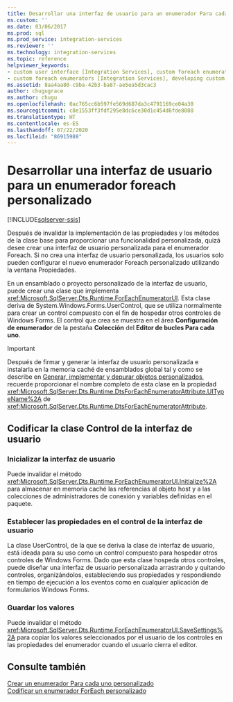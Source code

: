 ```yaml
---
title: Desarrollar una interfaz de usuario para un enumerador Para cada uno personalizado | Microsoft Docs
ms.custom: ''
ms.date: 03/06/2017
ms.prod: sql
ms.prod_service: integration-services
ms.reviewer: ''
ms.technology: integration-services
ms.topic: reference
helpviewer_keywords:
- custom user interface [Integration Services], custom foreach enumerators
- custom foreach enumerators [Integration Services], developing custom user interface
ms.assetid: 8aa4aa80-c9ba-42b3-ba87-ae5ea5d3cac3
author: chugugrace
ms.author: chugu
ms.openlocfilehash: 0ac765cc6b597fe569d687da3c4791169ce04a30
ms.sourcegitcommit: c8e1553ff3fdf295e8dc6ce30d1c454d6fde8088
ms.translationtype: HT
ms.contentlocale: es-ES
ms.lasthandoff: 07/22/2020
ms.locfileid: "86915988"
---
```

# <a name="developing-a-user-interface-for-a-custom-foreach-enumerator"></a>Desarrollar una interfaz de usuario para un enumerador foreach personalizado

[!INCLUDE[sqlserver-ssis](../../../includes/applies-to-version/sqlserver-ssis.md)]


  Después de invalidar la implementación de las propiedades y los métodos de la clase base para proporcionar una funcionalidad personalizada, quizá desee crear una interfaz de usuario personalizada para el enumerador Foreach. Si no crea una interfaz de usuario personalizada, los usuarios solo pueden configurar el nuevo enumerador Foreach personalizado utilizando la ventana Propiedades.  
  
 En un ensamblado o proyecto personalizado de la interfaz de usuario, puede crear una clase que implementa <xref:Microsoft.SqlServer.Dts.Runtime.ForEachEnumeratorUI>. Esta clase deriva de System.Windows.Forms.UserControl, que se utiliza normalmente para crear un control compuesto con el fin de hospedar otros controles de Windows Forms. El control que crea se muestra en el área **Configuración de enumerador** de la pestaña **Colección** del **Editor de bucles Para cada uno**.  
  
> [!IMPORTANT]  
>  Después de firmar y generar la interfaz de usuario personalizada e instalarla en la memoria caché de ensamblados global tal y como se describe en [Generar, implementar y depurar objetos personalizados](../../../integration-services/extending-packages-custom-objects/building-deploying-and-debugging-custom-objects.md), recuerde proporcionar el nombre completo de esta clase en la propiedad <xref:Microsoft.SqlServer.Dts.Runtime.DtsForEachEnumeratorAttribute.UITypeName%2A> de <xref:Microsoft.SqlServer.Dts.Runtime.DtsForEachEnumeratorAttribute>.  
  
## <a name="coding-the-user-interface-control-class"></a>Codificar la clase Control de la interfaz de usuario  
  
### <a name="initializing-the-user-interface"></a>Inicializar la interfaz de usuario  
 Puede invalidar el método <xref:Microsoft.SqlServer.Dts.Runtime.ForEachEnumeratorUI.Initialize%2A> para almacenar en memoria caché las referencias al objeto host y a las colecciones de administradores de conexión y variables definidas en el paquete.  
  
### <a name="setting-properties-on-the-user-interface-control"></a>Establecer las propiedades en el control de la interfaz de usuario  
 La clase UserControl, de la que se deriva la clase de interfaz de usuario, está ideada para su uso como un control compuesto para hospedar otros controles de Windows Forms. Dado que esta clase hospeda otros controles, puede diseñar una interfaz de usuario personalizada arrastrando y quitando controles, organizándolos, estableciendo sus propiedades y respondiendo en tiempo de ejecución a los eventos como en cualquier aplicación de formularios Windows Forms.  
  
### <a name="saving-settings"></a>Guardar los valores  
 Puede invalidar el método <xref:Microsoft.SqlServer.Dts.Runtime.ForEachEnumeratorUI.SaveSettings%2A> para copiar los valores seleccionados por el usuario de los controles en las propiedades del enumerador cuando el usuario cierra el editor.  
  
## <a name="see-also"></a>Consulte también  
 [Crear un enumerador Para cada uno personalizado](../../../integration-services/extending-packages-custom-objects/foreach-enumerator/creating-a-custom-foreach-enumerator.md)   
 [Codificar un enumerador ForEach personalizado](../../../integration-services/extending-packages-custom-objects/foreach-enumerator/coding-a-custom-foreach-enumerator.md)  
  
  
